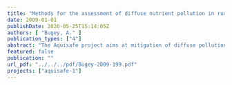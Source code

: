 ```yaml
---
title: "Methods for the assessment of diffuse nutrient pollution in rural catchments"
date: 2009-01-01
publishDate: 2020-05-25T15:14:05Z
authors: [ "Bugey, A." ]
publication_types: ["4"]
abstract: "The Aquisafe project aims at mitigation of diffuse pollution from agricultural sources to protect surface water resources. The first project phase (2007-2009) focused on the review of available information and preliminary tests regarding (i) most relevant contaminants, (ii) system-analytical tools to assess sources and pathways of diffuse agricultural pollution, (iii) the potential of mitigation zones, such as wetlands or riparian buffers, to reduce diffuse agricultural pollution of surface waters and (iv) experimental setups to simulate mitigation zones under controlled conditions. The present report deals with (ii), presenting existing diagnostic methods for agricultural diffuse pollution on a river basin scale. The report focuses on methods with low to moderate data requirements and analytical effort. Generally no numerical models but mostly GIS based approaches have been considered. The described methods were distinguished along two questions: 1. Does diffuse agricultural pollution play an important role in a given catchment? 2. Which areas within the catchment contribute highly to diffuse pollution of the receiving river, i.e. which areas are critical source areas (CSAs)? Question 1 can be answered by using nutrient measurements, mass balance approaches or land use based methods. For most catchments some nutrient measurements and land use data are available, which allow a first assessment whether diffuse pollution could play a role. For question 2, the identification of CSAs, a number of GIS-based methods was found in scientific literature. Since most available methods focus on nutrients and since spatial data on other contaminants, such as pesticides, are typically not available, the report outlines methods for the two critical nutrients nitrogen and phosphorus. Each method can be looked up separately, as they are summarized in a similar structure. Moreover Table 8 in Appendix G provides a quick overview of all the presented methods. All the described approaches focus on nutrients, as they are a major concern and often in the focus of research projects. In general the presented methods consider three aspects to assess the risk of pollution from an area within a river basin: 1. The source of nutrients on agricultural land is included through fertilizer application, livestock numbers or indirectly via land use. 2. Transport to the river is mainly assessed via soil type, land cover, elevation and distance to the river 3. In addition several methods take retention processes into account during transport to or within the river It is important that different contaminants show different behaviour. For instance, phosphorus is pre-dominantly particle-bound, enters rivers via soil erosion and can be retained by adsorption or plant export. Nitrate, the dominant form of nitrogen, is very well soluble, is lost mostly through leaching and most efficiently retained by denitrification. Consequently, methodologies for the assessment of CSAs for phosphorus and nitrogen were looked at separately. While many promising methods with limited data requirements and analytical efforts were identified in the report, few concepts (such as the Universal Soil Loss Equation for phosphorus) seem to be well established. Most literature concerns specific local or regional case studies. As a result, transferability to other catchments is questionable. The highest potential is seen in qualitative, multi-criteria methods (such as the scoring approach by Trepel and Palmeri, 2002), which can be adapted by the user depending on the diagnostic aim as well as local data availability. In summary, it is recommended to test several of the presented GIS methods on one or two catchments to gain experience in their handling and their transferability."
featured: false
publication: ""
url_pdf: "../../../pdf/Bugey-2009-199.pdf"
projects: ["aquisafe-1"]
---
```


